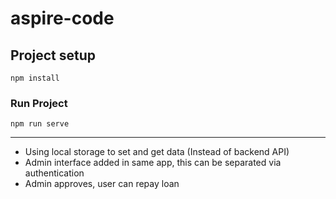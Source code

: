 # aspire-code

## Project setup

```
npm install
```

### Run Project

```
npm run serve
```

---

- Using local storage to set and get data (Instead of backend API)
- Admin interface added in same app, this can be separated via authentication
- Admin approves, user can repay loan
